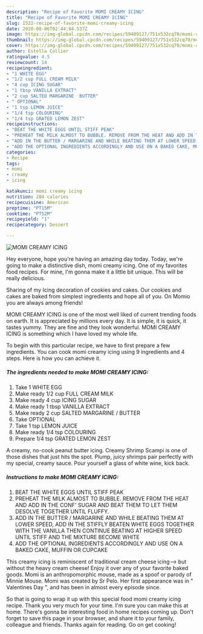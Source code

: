 ```yaml
---
description: "Recipe of Favorite MOMI CREAMY ICING"
title: "Recipe of Favorite MOMI CREAMY ICING"
slug: 1522-recipe-of-favorite-momi-creamy-icing
date: 2020-08-06T02:44:04.537Z
image: https://img-global.cpcdn.com/recipes/59409127/751x532cq70/momi-creamy-icing-recipe-main-photo.jpg
thumbnail: https://img-global.cpcdn.com/recipes/59409127/751x532cq70/momi-creamy-icing-recipe-main-photo.jpg
cover: https://img-global.cpcdn.com/recipes/59409127/751x532cq70/momi-creamy-icing-recipe-main-photo.jpg
author: Estella Collier
ratingvalue: 4.5
reviewcount: 14
recipeingredient:
- "1 WHITE EGG"
- "1/2 cup FULL CREAM MILK"
- "4 cup ICING SUGAR"
- "1 tbsp VANILLA EXTRACT"
- "2 cup SALTED MARGARINE  BUTTER"
- " OPTIONAL"
- "1 tsp LEMON JUICE"
- "1/4 tsp COLOURING"
- "1/4 tsp GRATED LEMON ZEST"
recipeinstructions:
- "BEAT THE WHITE EGGS UNTIL STIFF PEAK"
- "PREHEAT THE MILK ALMOST TO BUBBLE. REMOVE FROM THE HEAT AND ADD IN THE CONF&#39; SUGAR AND BEAT THEM TO LET THEM DESOLVE TOGETHER UNTIL FLUFFY."
- "ADD IN THE BUTTER / MARGARINE AND WHILE BEATING THEM AT LOWER SPEED, ADD IN THE STIFFLY BEATEN WHITE EGGS TOGETHER WITH THE VANILLA THEN CONTINUE BEATING AT HIGHER SPEED UNTIL STIFF AND THE MIXTURE BECOME WHITE"
- "ADD THE OPTIONAL INGREDIENTS ACCORDINGLY AND USE ON A BAKED CAKE, MUFFIN OR CUPCAKE"
categories:
- Recipe
tags:
- momi
- creamy
- icing

katakunci: momi creamy icing 
nutrition: 284 calories
recipecuisine: American
preptime: "PT15M"
cooktime: "PT52M"
recipeyield: "1"
recipecategory: Dessert

---
```



![MOMI CREAMY ICING](https://img-global.cpcdn.com/recipes/59409127/751x532cq70/momi-creamy-icing-recipe-main-photo.jpg)

Hey everyone, hope you're having an amazing day today. Today, we're going to make a distinctive dish, momi creamy icing. One of my favorites food recipes. For mine, I'm gonna make it a little bit unique. This will be really delicious.

Sharing of my Icing decoration of cookies and cakes. Our cookies and cakes are baked from simplest ingredients and hope all of you. On Momio you are always among friends!

MOMI CREAMY ICING is one of the most well liked of current trending foods on earth. It is appreciated by millions every day. It is simple, it is quick, it tastes yummy. They are fine and they look wonderful. MOMI CREAMY ICING is something which I have loved my whole life.


To begin with this particular recipe, we have to first prepare a few ingredients. You can cook momi creamy icing using 9 ingredients and 4 steps. Here is how you can achieve it.

<!--inarticleads1-->

##### The ingredients needed to make MOMI CREAMY ICING:

1. Take 1 WHITE EGG
1. Make ready 1/2 cup FULL CREAM MILK
1. Make ready 4 cup ICING SUGAR
1. Make ready 1 tbsp VANILLA EXTRACT
1. Make ready 2 cup SALTED MARGARINE / BUTTER
1. Take  OPTIONAL
1. Take 1 tsp LEMON JUICE
1. Make ready 1/4 tsp COLOURING
1. Prepare 1/4 tsp GRATED LEMON ZEST


A creamy, no-cook peanut butter icing. Creamy Shrimp Scampi is one of those dishes that just hits the spot. Plump, juicy shrimps pair perfectly with my special, creamy sauce. Pour yourself a glass of white wine, kick back. 

<!--inarticleads2-->

##### Instructions to make MOMI CREAMY ICING:

1. BEAT THE WHITE EGGS UNTIL STIFF PEAK
1. PREHEAT THE MILK ALMOST TO BUBBLE. REMOVE FROM THE HEAT AND ADD IN THE CONF&#39; SUGAR AND BEAT THEM TO LET THEM DESOLVE TOGETHER UNTIL FLUFFY.
1. ADD IN THE BUTTER / MARGARINE AND WHILE BEATING THEM AT LOWER SPEED, ADD IN THE STIFFLY BEATEN WHITE EGGS TOGETHER WITH THE VANILLA THEN CONTINUE BEATING AT HIGHER SPEED UNTIL STIFF AND THE MIXTURE BECOME WHITE
1. ADD THE OPTIONAL INGREDIENTS ACCORDINGLY AND USE ON A BAKED CAKE, MUFFIN OR CUPCAKE


This creamy icing is reminiscent of traditional cream cheese icing--&gt; but without the heavy cream cheese! Enjoy it over any of your favorite baked goods. Momi is an anthropomorphic mouse, made as a spoof or parody of Minnie Mouse. Momi was created by Sr Pelo. Her first appearance was in &#34; Valentines Day &#34;, and has been in almost every episode since. 

So that is going to wrap it up with this special food momi creamy icing recipe. Thank you very much for your time. I'm sure you can make this at home. There's gonna be interesting food in home recipes coming up. Don't forget to save this page in your browser, and share it to your family, colleague and friends. Thanks again for reading. Go on get cooking!
